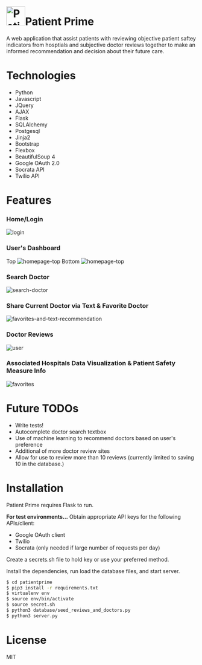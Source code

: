 # <img src="/static/title_icon_1.jpeg" alt="Patient Prime Logo" width="50" height="50"/>Patient Prime
A web application that assist patients with reviewing objective patient saftey indicators from hosptials and subjective doctor reviews together to make an informed recommendation and decision about their future care.

<!-- Click here for a video demo: [insert link herehttps://you.be]. -->

# Technologies

- Python
- Javascript
- JQuery
- AJAX
- Flask
- SQLAlchemy
- Postgesql
- Jinja2
- Bootstrap
- Flexbox
- BeautifulSoup 4
- Google OAuth 2.0
- Socrata API
- Twilio API

# Features

### Home/Login
![login](/static/screenshot_login.png)

### User's Dashboard
Top
![homepage-top](/static/screenshot_dashboard_top.png)
Bottom
![homepage-top](/static/screenshot_dashboard_bottom.png)

### Search Doctor
![search-doctor](/static/gifs/Patient_Prime_Search_Doctor.gif)

### Share Current Doctor via Text & Favorite Doctor
![favorites-and-text-recommendation](/static/gifs/Patient_Prime_Fav_Text.gif)

### Doctor Reviews
![user](/static/gifs/Patient_Prime_Reviews.gif)

### Associated Hospitals Data Visualization & Patient Safety Measure Info
![favorites](/static/gifs/Patient_Prime_ChartJS.gif)

# Future TODOs
- Write tests!
- Autocomplete doctor search textbox
- Use of machine learning to recommend doctors based on user's preference
- Additional of more doctor review sites
- Allow for use to review more than 10 reviews (currently limited to saving 10 in the database.)

# Installation

Patient Prime requires Flask to run.

**For test environments...**
Obtain appropriate API keys for the following APIs/client:
- Google OAuth client
- Twilio
- Socrata (only needed if large number of requests per day)

Create a secrets.sh file to hold key or use your preferred method.

Install the dependencies, run load the database files, and start server.
```sh
$ cd patientprime
$ pip3 install -r requirements.txt
$ virtualenv env
$ source env/bin/activate
$ source secret.sh
$ python3 database/seed_reviews_and_doctors.py
$ python3 server.py
```

# License

 MIT